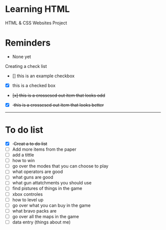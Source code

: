 # Learning HTML
HTML & CSS
Websites Project

# Reminders
- None yet

Creating a check list
- [] this is an example checkbox
- [x] this is a checked box
- <del>[x] this is a crossesed out item that looks odd </del>
- [x] <del> this is a crossesed out item that looks better </del>
---

# To do list
- [x] <del> Creat a to do list </del>
- [ ] Add more items from the paper
- [ ] add a tittle
- [ ] how to win
- [ ] go over the modes that you can choose to play
- [ ] what operators are good
- [ ] what guns are good
- [ ] what gun attatchments you should use
- [ ] find pistures of things in the game
- [ ] xbox controles 
- [ ] how to level up
- [ ] go over what you can buy in the game
- [ ] what bravo packs are
- [ ] go over all the maps in the game
- [ ] data entry (things about me)
